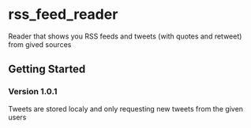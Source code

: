 # rss_feed_reader

Reader that shows you RSS feeds and tweets (with quotes and retweet) from gived sources

## Getting Started

### Version 1.0.1
Tweets are stored localy and only requesting new tweets from the given users